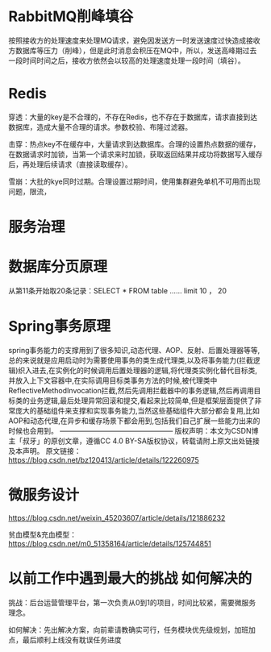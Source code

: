 # RabbitMQ削峰填谷

按照接收方的处理速度来处理MQ请求，避免因发送方一时发送速度过快造成接收方数据库等压力（削峰），但是此时消息会积压在MQ中，所以，发送高峰期过去一段时间时间之后，接收方依然会以较高的处理速度处理一段时间（填谷）。

# Redis

穿透：大量的key是不合理的，不存在Redis，也不存在于数据库，请求直接到达数据库，造成大量不合理的请求。参数校验、布隆过滤器。

击穿：热点key不在缓存中，大量请求到达数据库。合理的设置热点数据的缓存，在数据请求时加锁，当第一个请求来时加锁，获取返回结果并成功将数据写入缓存后，再处理后续请求（直接读取缓存）。

雪崩：大批的kye同时过期。合理设置过期时间，使用集群避免单机不可用而出现问题，限流，

# 服务治理


# 数据库分页原理

从第11条开始取20条记录：SELECT * FROM table …… limit   10 ， 20

# Spring事务原理

spring事务能力的支撑用到了很多知识,动态代理、AOP、反射、后置处理器等等,总的来说就是应用启动时为需要使用事务的类生成代理类,以及将事务能力(拦截逻辑)织入进去,在实例化的时候调用后置处理器的逻辑,将代理类实例化替代目标类,并放入上下文容器中,在实际调用目标类事务方法的时候,被代理类中ReflectiveMethodInvocation拦截,然后先调用拦截器中的事务逻辑,然后再调用目标类的业务逻辑,最后处理异常回滚和提交,看起来比较简单,但是框架层面提供了非常庞大的基础组件来支撑和实现事务能力,当然这些基础组件大部分都会复用,比如AOP和动态代理,在异步和缓存场景下都会用到,包括我们自己扩展一些能力出来的时候也会用到。
————————————————
版权声明：本文为CSDN博主「叔牙」的原创文章，遵循CC 4.0 BY-SA版权协议，转载请附上原文出处链接及本声明。
原文链接：https://blog.csdn.net/bz120413/article/details/122260975

# 微服务设计

https://blog.csdn.net/weixin_45203607/article/details/121886232

贫血模型&充血模型：https://blog.csdn.net/m0_51358164/article/details/125744851

# 以前工作中遇到最大的挑战 如何解决的

挑战：后台运营管理平台，第一次负责从0到1的项目，时间比较紧，需要微服务理念。

如何解决：先出解决方案，向前辈请教确实可行，任务模块优先级规划，加班加点，最后顺利上线没有耽误任务进度
